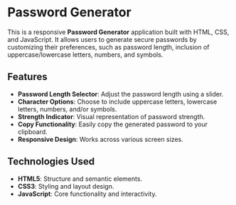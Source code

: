 # Password Generator

This is a responsive **Password Generator** application built with HTML, CSS, and JavaScript. It allows users to generate secure passwords by customizing their preferences, such as password length, inclusion of uppercase/lowercase letters, numbers, and symbols.

## Features

- **Password Length Selector**: Adjust the password length using a slider.
- **Character Options**: Choose to include uppercase letters, lowercase letters, numbers, and/or symbols.
- **Strength Indicator**: Visual representation of password strength.
- **Copy Functionality**: Easily copy the generated password to your clipboard.
- **Responsive Design**: Works across various screen sizes.


## Technologies Used

- **HTML5**: Structure and semantic elements.
- **CSS3**: Styling and layout design.
- **JavaScript**: Core functionality and interactivity.

